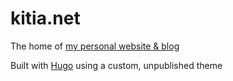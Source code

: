 # kitia.net

The home of [my personal website & blog](https://www.kitia.net)

Built with [Hugo](https://gohugo.io/) using a custom, unpublished theme
